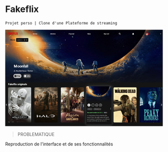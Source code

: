 # Fakeflix

    Projet perso | Clone d'une Plateforme de streaming


![Visuel](./Fakeflix.png)

> PROBLEMATIQUE

Reproduction de l'interface et de ses fonctionnalités